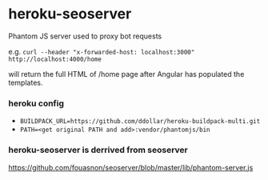 # heroku-seoserver

Phantom JS server used to proxy bot requests

e.g. `curl --header "x-forwarded-host: localhost:3000" http://localhost:4000/home`

will return the full HTML of /home page after Angular has populated the templates.

### heroku config

- `BUILDPACK_URL=https://github.com/ddollar/heroku-buildpack-multi.git`
- `PATH=<get original PATH and add>:vendor/phantomjs/bin`


### heroku-seoserver is derrived from seoserver

https://github.com/fouasnon/seoserver/blob/master/lib/phantom-server.js
